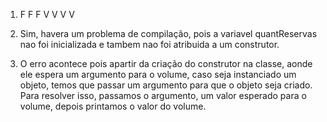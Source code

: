 1.  
    F
    F
    F
    V
    V
    V
    V

2.  
    Sim, havera um problema de compilação, pois a variavel quantReservas nao foi inicializada e tambem
    nao foi atribuida a um construtor.

4.
    O erro acontece pois apartir da criação do construtor na classe, aonde ele espera um argumento para
    o volume, caso seja instanciado um objeto, temos que passar um argumento para que o objeto seja criado.
    Para resolver isso, passamos o argumento, um valor esperado para o volume, depois printamos o valor do
    volume.

